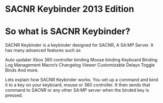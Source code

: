 SACNR Keybinder 2013 Edition
==================


So what is SACNR Keybinder?
==================
SACNR Keybinder is a keybinder designed for SACNR, A SA:MP Server. It has many advanced features such as

Auto updater
Xbox 360 controller binding
Mouse binding
Keyboard Binding
Log Management
Macro’s
Changelog Viewer
Customizable Delays
Toggle Binds
And more.

Lets explain how SACNR Keybinder works. You set up a command and bind it to a key on your keyboard, mouse or 360 controller. It then sends that command to SACNR or any other SA:MP server when the binded key is pressed.

